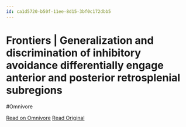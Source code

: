 ```yaml
---
id: ca1d5720-b50f-11ee-8d15-3bf0c172dbb5
---
```


# Frontiers | Generalization and discrimination of inhibitory avoidance differentially engage anterior and posterior retrosplenial subregions
#Omnivore

[Read on Omnivore](https://omnivore.app/me/frontiers-generalization-and-discrimination-of-inhibitory-avoida-18d16782deb)
[Read Original](https://www.frontiersin.org/articles/10.3389/fnbeh.2024.1327858)

